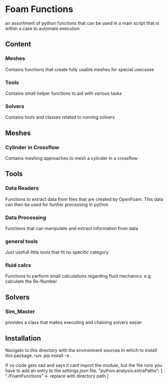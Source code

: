 # Foam Functions
an assortment of python functions that can be used in a main script that is within a case to automate execution

## Content
### Meshes
Contains functions that create fully usable meshes for special usecases

### Tools
Contains small helper functions to aid with various tasks

### Solvers
Contains tools and classes related to running solvers




## Meshes
### Cylinder in Crossflow
Contains meshing approaches to mesh a cylinder in a crossflow

## Tools
### Data Readers
Functions to extract data from files that are created by OpenFoam. This data can then be used for further processing in python

### Data Processing
Functions that can manipulate and extract information from data

### general tools
Just usefull little tools that fit no specific category

### fluid calcs
Functions to perform small calculations regarding fluid mechanics. e.g. calculate the Re-Number


## Solvers
### Sim_Master
provides a class that makes executing and chaining solvers easier

## Installation
Navigato to this directory with the environment sources in which to install this package.
run: pip install -e .

If vs-code gets sad and says it cant import the module, but the file runs you have to add an entry to the settings.json file.
"python.analysis.extraPaths": [
        "./FoamFunctions" <- replace with directory path
]